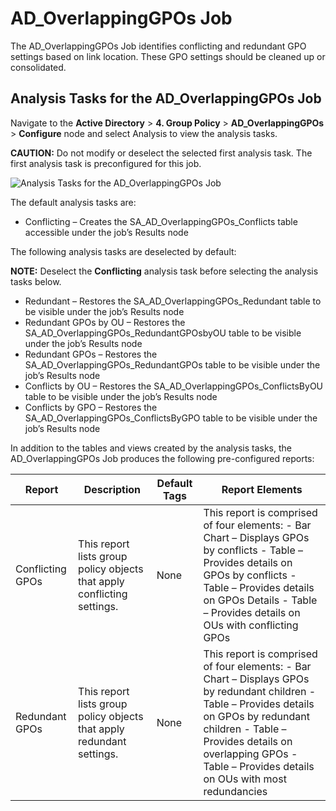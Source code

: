 # AD_OverlappingGPOs Job

The AD_OverlappingGPOs Job identifies conflicting and redundant GPO settings based on link location.
These GPO settings should be cleaned up or consolidated.

## Analysis Tasks for the AD_OverlappingGPOs Job

Navigate to the **Active Directory** > **4. Group Policy** > **AD_OverlappingGPOs** > **Configure**
node and select Analysis to view the analysis tasks.

**CAUTION:** Do not modify or deselect the selected first analysis task. The first analysis task is
preconfigured for this job.

![Analysis Tasks for the AD_OverlappingGPOs Job](/img/versioned_docs/enterpriseauditor_11.6/enterpriseauditor/solutions/activedirectory/grouppolicy/overlappinggposanalysis.webp)

The default analysis tasks are:

- Conflicting – Creates the SA_AD_OverlappingGPOs_Conflicts table accessible under the job’s Results
  node

The following analysis tasks are deselected by default:

**NOTE:** Deselect the **Conflicting** analysis task before selecting the analysis tasks below.

- Redundant – Restores the SA_AD_OverlappingGPOs_Redundant table to be visible under the job’s
  Results node
- Redundant GPOs by OU – Restores the SA_AD_OverlappingGPOs_RedundantGPOsbyOU table to be visible
  under the job’s Results node
- Redundant GPOs – Restores the SA_AD_OverlappingGPOs_RedundantGPOs table to be visible under the
  job’s Results node
- Conflicts by OU – Restores the SA_AD_OverlappingGPOs_ConflictsByOU table to be visible under the
  job’s Results node
- Conflicts by GPO – Restores the SA_AD_OverlappingGPOs_ConflictsByGPO table to be visible under the
  job’s Results node

In addition to the tables and views created by the analysis tasks, the AD_OverlappingGPOs Job
produces the following pre-configured reports:

| Report           | Description                                                             | Default Tags | Report Elements                                                                                                                                                                                                                                               |
| ---------------- | ----------------------------------------------------------------------- | ------------ | ------------------------------------------------------------------------------------------------------------------------------------------------------------------------------------------------------------------------------------------------------------- |
| Conflicting GPOs | This report lists group policy objects that apply conflicting settings. | None         | This report is comprised of four elements: - Bar Chart – Displays GPOs by conflicts - Table – Provides details on GPOs by conflicts - Table – Provides details on GPOs Details - Table – Provides details on OUs with conflicting GPOs                        |
| Redundant GPOs   | This report lists group policy objects that apply redundant settings.   | None         | This report is comprised of four elements: - Bar Chart – Displays GPOs by redundant children - Table – Provides details on GPOs by redundant children - Table – Provides details on overlapping GPOs - Table – Provides details on OUs with most redundancies |
